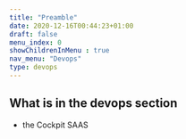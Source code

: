 ```yaml
---
title: "Preamble"
date: 2020-12-16T00:44:23+01:00
draft: false
menu_index: 0
showChildrenInMenu : true
nav_menu: "Devops"
type: devops
---
```



## What is in the devops section

* the Cockpit SAAS
